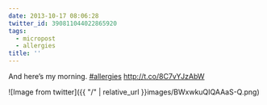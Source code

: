 ```yaml
---
date: 2013-10-17 08:06:28
twitter_id: 390811044022865920
tags:
  - micropost
  - allergies
title: ''
---
```


And here’s my morning. [#allergies](https://twitter.com/hashtag/allergies) http://t.co/8C7vYJzAbW

![Image from twitter]({{ "/" | relative_url  }}images/BWxwkuQIQAAaS-Q.png)

